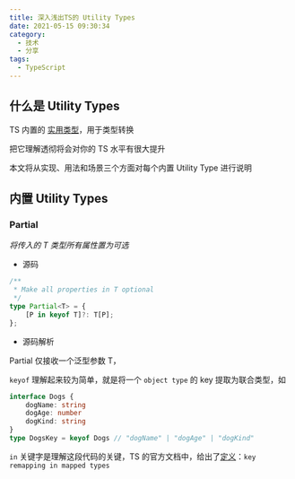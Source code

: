 ```yaml
---
title: 深入浅出TS的 Utility Types
date: 2021-05-15 09:30:34
category:
  - 技术
  - 分享
tags:
  - TypeScript
---
```


## 什么是 Utility Types

TS 内置的 [实用类型](https://www.typescriptlang.org/docs/handbook/utility-types.html)，用于类型转换

把它理解透彻将会对你的 TS 水平有很大提升

本文将从实现、用法和场景三个方面对每个内置 Utility Type 进行说明

## 内置 Utility Types

### Partial

*将传入的 T 类型所有属性置为可选*

+ 源码

```ts
/**
 * Make all properties in T optional
 */
type Partial<T> = {
    [P in keyof T]?: T[P];
};
```

+ 源码解析

Partial 仅接收一个泛型参数 T，

`keyof` 理解起来较为简单，就是将一个 `object type` 的 key 提取为联合类型，如

```ts
interface Dogs {
    dogName: string
    dogAge: number
    dogKind: string
}
type DogsKey = keyof Dogs // "dogName" | "dogAge" | "dogKind"
```

`in` 关键字是理解这段代码的关键，TS 的官方文档中，给出了[定义](typescriptlang.org/docs/handbook/release-notes/typescript-4-1.html#key-remapping-in-mapped-types)：`key remapping in mapped types`